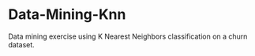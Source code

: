 # Data-Mining-Knn
Data mining exercise using K Nearest Neighbors classification on a churn dataset.
